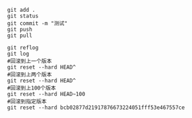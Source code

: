       git add . 
	  git status
	  git commit -m "测试"
	  git push
	  git pull
	  
	  git reflog
	  git log
	  #回滚到上一个版本
	  git reset --hard HEAD^
	  #回滚到上两个版本
	  git reset --hard HEAD^
	  #回滚到上100个版本
	  git reset --hard HEAD~100
	  #回滚到指定版本
	  git reset --hard bcb02877d21917876673224051fff53e467557ce